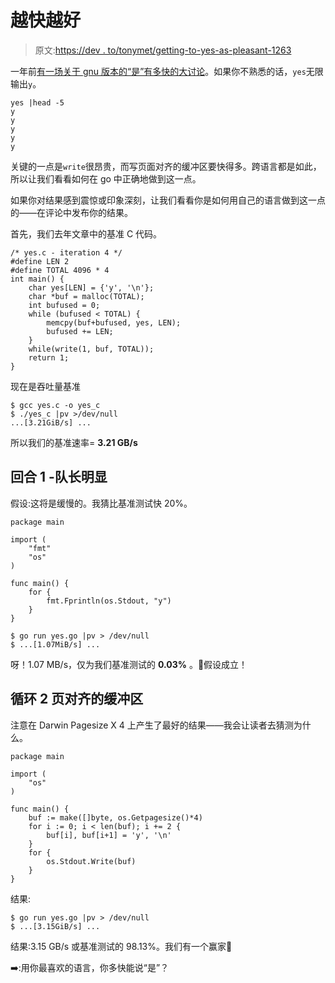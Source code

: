 # 越快越好

> 原文:[https://dev . to/tonymet/getting-to-yes-as-pleasant-1263](https://dev.to/tonymet/getting-to-yes-as-quickly-as-possible-1263)

一年前[有一场关于 gnu 版本的“是”有多快的大讨论](https://www.reddit.com/r/unix/comments/6gxduc/how_is_gnu_yes_so_fast/)。如果你不熟悉的话，`yes`无限输出`y`。

```
yes |head -5
y
y
y
y
y 
```

关键的一点是`write`很昂贵，而写页面对齐的缓冲区要快得多。跨语言都是如此，所以让我们看看如何在 go 中正确地做到这一点。

如果你对结果感到震惊或印象深刻，让我们看看你是如何用自己的语言做到这一点的——在评论中发布你的结果。

首先，我们去年文章中的基准 C 代码。

```
/* yes.c - iteration 4 */
#define LEN 2
#define TOTAL 4096 * 4
int main() {
    char yes[LEN] = {'y', '\n'};
    char *buf = malloc(TOTAL);
    int bufused = 0;
    while (bufused < TOTAL) {
        memcpy(buf+bufused, yes, LEN);
        bufused += LEN;
    }
    while(write(1, buf, TOTAL));
    return 1;
} 
```

现在是吞吐量基准

```
$ gcc yes.c -o yes_c
$ ./yes_c |pv >/dev/null
...[3.21GiB/s] ... 
```

所以我们的基准速率= **3.21 GB/s**

## [](#go-round-1-captain-obvious)回合 1 -队长明显

假设:这将是缓慢的。我猜比基准测试快 20%。

```
package main

import (
    "fmt"
    "os"
)

func main() {
    for {
        fmt.Fprintln(os.Stdout, "y")
    }
} 
```

```
$ go run yes.go |pv > /dev/null 
$ ...[1.07MiB/s] ... 
```

呀！1.07 MB/s，仅为我们基准测试的 **0.03%** 。💩假设成立！

## [](#go-round-2-pagealigned-buffers)循环 2 页对齐的缓冲区

注意在 Darwin Pagesize X 4 上产生了最好的结果——我会让读者去猜测为什么。

```
package main

import (
    "os"
)

func main() {
    buf := make([]byte, os.Getpagesize()*4)
    for i := 0; i < len(buf); i += 2 {
        buf[i], buf[i+1] = 'y', '\n'
    }
    for {
        os.Stdout.Write(buf)
    }
} 
```

结果:

```
$ go run yes.go |pv > /dev/null 
$ ...[3.15GiB/s] ... 
```

结果:3.15 GB/s 或基准测试的 98.13%。我们有一个赢家🏁

➡️:用你最喜欢的语言，你多快能说“是”？
